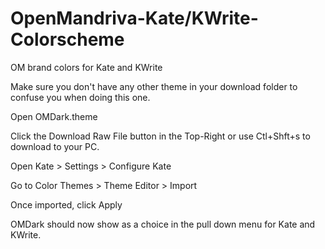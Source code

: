 # OpenMandriva-Kate/KWrite-Colorscheme
 OM brand colors for Kate and KWrite

Make sure you don't have any other theme in your download folder to confuse you when doing this one.

Open OMDark.theme

Click the Download Raw File button in the Top-Right or use Ctl+Shft+s to download to your PC.

Open Kate > Settings > Configure Kate

Go to Color Themes > Theme Editor > Import

Once imported, click Apply

OMDark should now show as a choice in the pull down menu for Kate and KWrite.
